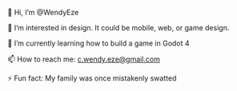 👋 Hi, I’m @WendyEze
  
👀 I’m interested in design. It could be mobile, web, or game design. 

🌱 I’m currently learning how to build a game in Godot 4

📫 How to reach me: c.wendy.eze@gmail.com
    
⚡ Fun fact: My family was once mistakenly swatted

<!---
WendyEze/WendyEze is a ✨ special ✨ repository because its `README.md` (this file) appears on your GitHub profile.
You can click the Preview link to take a look at your changes.
--->
